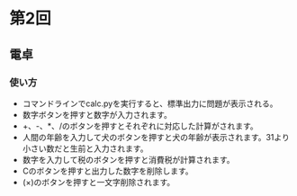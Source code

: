 # 第2回
## 電卓
### 使い方
- コマンドラインでcalc.pyを実行すると、標準出力に問題が表示される。
- 数字ボタンを押すと数字が入力されます。
- +、-、*、/のボタンを押すとそれぞれに対応した計算がされます。
- 人間の年齢を入力して犬のボタンを押すと犬の年齢が表示されます。31より小さい数だと生前と入力されます。
- 数字を入力して税のボタンを押すと消費税が計算されます。
- Cのボタンを押すと出力した数字を削除します。
- (×)のボタンを押すと一文字削除されます。